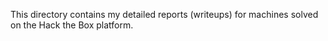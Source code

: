 This directory contains my detailed reports (writeups) for machines solved on the Hack the Box platform.
